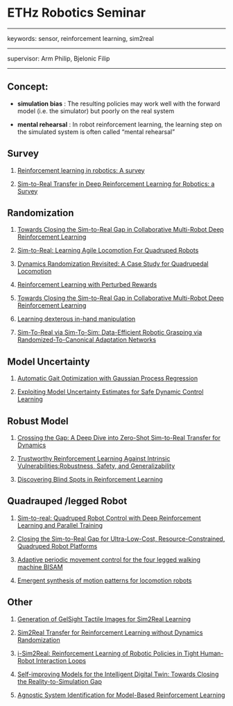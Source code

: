 
# ETHz Robotics Seminar

---

keywords: sensor, reinforcement learning, sim2real

---

supervisor: Arm  Philip, Bjelonic Filip

---

## Concept:

- **simulation bias** :  The resulting policies may work well with the forward model (i.e. the simulator) but poorly on the real system

- **mental rehearsal** : In robot reinforcement learning, the learning step on the simulated system is often called “mental rehearsal”

## Survey

1. [Reinforcement learning in robotics: A survey](https://journals.sagepub.com/doi/full/10.1177/0278364913495721?casa_token=ZHHJVDn7ds8AAAAA%3AH6Vg8LSPBliwrLS1xiMmUO-qslz1ZQ76U7sxUQpDcdqms7z4tASOHcrM3j_VLg4wuUClaBH8WnsI)

2. [Sim-to-Real Transfer in Deep Reinforcement Learning for Robotics: a Survey](https://arxiv.org/abs/2009.13303)

## Randomization

1. [Towards Closing the Sim-to-Real Gap in Collaborative Multi-Robot Deep Reinforcement Learning](https://ieeexplore.ieee.org/abstract/document/9310796?casa_token=qGDV_tCatxMAAAAA:5zBHDB7jau8xnP5qx41yhNKzehK1gjID4hLRhxDWLTw8EXajnt4ZpV48DTVZqVsk4J2hT9nlVg)

2. [Sim-to-Real: Learning Agile Locomotion For Quadruped Robots](https://arxiv.org/abs/1804.10332)

3. [Dynamics Randomization Revisited: A Case Study for Quadrupedal Locomotion](https://ieeexplore.ieee.org/abstract/document/9560837?casa_token=yphRgw3TAuMAAAAA:gIwqpF0vq51bQ-1Tzm3C6ZyWFd4KlmzmHjAJE4o9fGy6KN9TLhx_PCNiUg5lp21DU12tzZVECA)

4. [Reinforcement Learning with Perturbed Rewards ](https://ojs.aaai.org/index.php/AAAI/article/view/6086)

5. [Towards Closing the Sim-to-Real Gap in Collaborative Multi-Robot Deep Reinforcement Learning](https://ieeexplore.ieee.org/abstract/document/9310796?casa_token=dRsmDr_HE-sAAAAA:Eqa67rg-K5t2hjELFoO0A10UVetPub3lEpNcOKE6qBgR1NEQ8huXLpGNVz_zF_m_SSVAV_bLXg)

6. [Learning dexterous in-hand manipulation](https://journals.sagepub.com/doi/full/10.1177/0278364919887447)

7. [Sim-To-Real via Sim-To-Sim: Data-Efficient Robotic Grasping via Randomized-To-Canonical Adaptation Networks](https://openaccess.thecvf.com/content_CVPR_2019/html/James_Sim-To-Real_via_Sim-To-Sim_Data-Efficient_Robotic_Grasping_via_Randomized-To-Canonical_Adaptation_Networks_CVPR_2019_paper.html)


## Model Uncertainty

1. [Automatic Gait Optimization with Gaussian Process Regression](https://webdocs.cs.ualberta.ca/~dale/papers/ijcai07a.pdf)

2. [Exploiting Model Uncertainty Estimates for Safe Dynamic Control Learning](https://proceedings.neurips.cc/paper_files/paper/1996/hash/93fb9d4b16aa750c7475b6d601c35c2c-Abstract.html)


## Robust Model

1. [Crossing the Gap: A Deep Dive into Zero-Shot Sim-to-Real Transfer for Dynamics](https://ieeexplore.ieee.org/abstract/document/9341617?casa_token=kahI3DOTdtgAAAAA:ACANVD-saqdfmasVpnjfzZv2TZ7hzSc0t8DQ96ruMOj6JR3k9faeHs3uf_Q7q7wYs0Qd4hhveg)

2. [Trustworthy Reinforcement Learning Against Intrinsic Vulnerabilities:Robustness, Safety, and Generalizability](https://arxiv.org/abs/2209.08025)

3. [Discovering Blind Spots in Reinforcement Learning](https://arxiv.org/abs/1805.08966)

## Quadrauped /legged Robot

1. [Sim-to-real: Quadruped Robot Control with Deep Reinforcement Learning and Parallel Training](https://ieeexplore.ieee.org/abstract/document/10011921)

2. [Closing the Sim-to-Real Gap for Ultra-Low-Cost, Resource-Constrained, Quadruped Robot Platforms](http://jabbourjason.com/pubs/Closing_the_sim-to-real_gap_for_ultra-low-cost.pdf)

3. [Adaptive periodic movement control for the four legged walking machine BISAM](https://ieeexplore.ieee.org/abstract/document/770457?casa_token=mkyeMZcm1yYAAAAA:QAxwpEoX-qYKCcDUSOqTcnnhbrqLBUIVyRoGcm-a0ugfQKlPjcwuRa9EC9iKGxctnLWIsgeUbw)

4. [Emergent synthesis of motion patterns for locomotion robots](https://www.sciencedirect.com/science/article/pii/S0954181001000279?casa_token=JoX3z2MG3MMAAAAA:dlHkOEvZAV5yFcHswLVz-HGngpiPHO-ADSqrPAuLC5WLlVI3pVwgRyF6677o_ndkm2auac7Xgw)

## Other

1.  [Generation of GelSight Tactile Images for Sim2Real Learning](https://ieeexplore.ieee.org/abstract/document/9369877?casa_token=uWLWHXhT6T0AAAAA:GMe81q1SjeeUOJZYf_8VP2MswEC0upSXZiyQAH4QuDHvRafLpb2mXiBE9hZtto7qPwAStWT1ZQ)

2. [Sim2Real Transfer for Reinforcement Learning without Dynamics Randomization](https://ieeexplore.ieee.org/abstract/document/9341260?casa_token=jGFad_P1MHUAAAAA:UYMglcjn4Wzra6j-oI3HlbBk6YUUmu7PUzwzHcOuebdkYImGq9LNftVFRB5BMm7YOFGSnYy48g)

3. [i-Sim2Real: Reinforcement Learning of Robotic Policies in Tight Human-Robot Interaction Loops](https://proceedings.mlr.press/v205/abeyruwan23a.html)

4. [Self-improving Models for the Intelligent Digital Twin: Towards Closing the Reality-to-Simulation Gap](https://www.sciencedirect.com/science/article/pii/S2405896322001823)

5. [Agnostic System Identification for Model-Based Reinforcement Learning](https://arxiv.org/abs/1203.1007)




